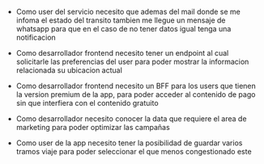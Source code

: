 - Como user del servicio necesito que ademas del mail donde se me 
infoma el estado del transito tambien me llegue un mensaje de whatsapp
para que en el caso de no tener datos igual tenga una notificacion 

- Como desarrollador frontend necesito tener un endpoint al cual 
solicitarle las preferencias del user para poder mostrar la informacion
relacionada su ubicacion actual

- Como desarrollador frontend necesito un BFF para los users que tienen
la version premium de la app, para poder acceder al contenido de pago
sin que interfiera con el contenido gratuito

- Como desarrollador necesito conocer la data que requiere el 
area de marketing para poder optimizar las campañas

- Como user de la app necesito tener la posibilidad de guardar varios
tramos viaje para poder seleccionar el que menos congestionado este
